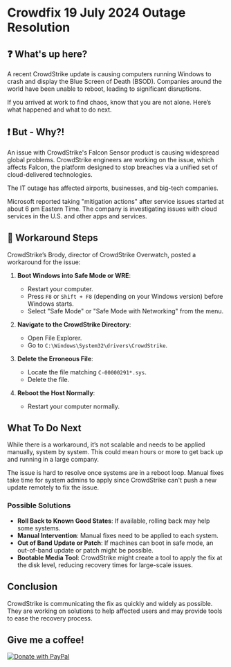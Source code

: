 # Crowdfix 19 July 2024 Outage Resolution

## :question: What's up here?
A recent CrowdStrike update is causing computers running Windows to crash and display the Blue Screen of Death (BSOD). Companies around the world have been unable to reboot, leading to significant disruptions.

If you arrived at work to find chaos, know that you are not alone. Here’s what happened and what to do next.

## :exclamation: But - Why?!
An issue with CrowdStrike's Falcon Sensor product is causing widespread global problems. CrowdStrike engineers are working on the issue, which affects Falcon, the platform designed to stop breaches via a unified set of cloud-delivered technologies.

The IT outage has affected airports, businesses, and big-tech companies.

Microsoft reported taking "mitigation actions" after service issues started at about 6 pm Eastern Time. The company is investigating issues with cloud services in the U.S. and other apps and services.

## :eyes: Workaround Steps
CrowdStrike’s Brody, director of CrowdStrike Overwatch, posted a workaround for the issue:

1. **Boot Windows into Safe Mode or WRE**:
    - Restart your computer.
    - Press `F8` or `Shift + F8` (depending on your Windows version) before Windows starts.
    - Select "Safe Mode" or "Safe Mode with Networking" from the menu.

2. **Navigate to the CrowdStrike Directory**:
    - Open File Explorer.
    - Go to `C:\Windows\System32\drivers\CrowdStrike`.

3. **Delete the Erroneous File**:
    - Locate the file matching `C-00000291*.sys`.
    - Delete the file.

4. **Reboot the Host Normally**:
    - Restart your computer normally.

## What To Do Next
While there is a workaround, it’s not scalable and needs to be applied manually, system by system. This could mean hours or more to get back up and running in a large company.

The issue is hard to resolve once systems are in a reboot loop. Manual fixes take time for system admins to apply since CrowdStrike can't push a new update remotely to fix the issue.

### Possible Solutions
- **Roll Back to Known Good States**: If available, rolling back may help some systems.
- **Manual Intervention**: Manual fixes need to be applied to each system.
- **Out of Band Update or Patch**: If machines can boot in safe mode, an out-of-band update or patch might be possible.
- **Bootable Media Tool**: CrowdStrike might create a tool to apply the fix at the disk level, reducing recovery times for large-scale issues.

## Conclusion
CrowdStrike is communicating the fix as quickly and widely as possible. They are working on solutions to help affected users and may provide tools to ease the recovery process.

## Give me a coffee!
[![Donate with PayPal](https://raw.githubusercontent.com/stefan-niedermann/paypal-donate-button/master/paypal-donate-button.png)](https://www.paypal.com/donate/?hosted_button_id=EHHGTPKA7GQJL)

